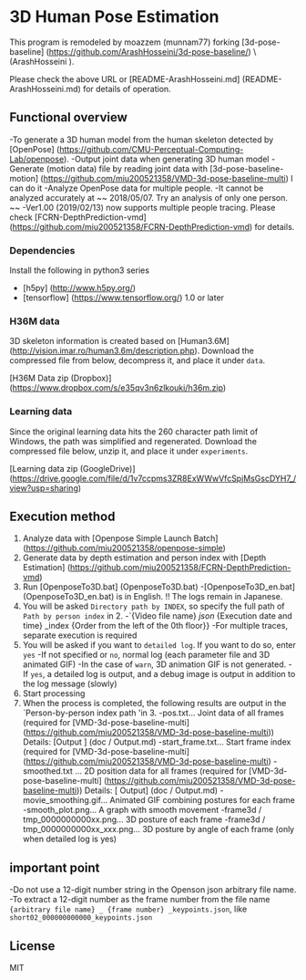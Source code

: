 # 3D Human Pose Estimation

This program is remodeled by moazzem (munnam77) forking [3d-pose-baseline] (https://github.com/ArashHosseini/3d-pose-baseline/) \ (ArashHosseini \).

Please check the above URL or [README-ArashHosseini.md] (README-ArashHosseini.md) for details of operation.

## Functional overview

-To generate a 3D human model from the human skeleton detected by [OpenPose] (https://github.com/CMU-Perceptual-Computing-Lab/openpose).
-Output joint data when generating 3D human model
    -Generate (motion data) file by reading joint data with [3d-pose-baseline-motion] (https://github.com/miu200521358/VMD-3d-pose-baseline-multi) I can do it
-Analyze OpenPose data for multiple people.
    -It cannot be analyzed accurately at ~~ 2018/05/07. Try an analysis of only one person. ~~
    -Ver1.00 (2019/02/13) now supports multiple people tracing. Please check [FCRN-DepthPrediction-vmd] (https://github.com/miu200521358/FCRN-DepthPrediction-vmd) for details.

### Dependencies

Install the following in python3 series

* [h5py] (http://www.h5py.org/)
* [tensorflow] (https://www.tensorflow.org/) 1.0 or later

### H36M data

3D skeleton information is created based on [Human3.6M] (http://vision.imar.ro/human3.6m/description.php). 
Download the compressed file from below, decompress it, and place it under `data`.

[H36M Data zip (Dropbox)] (https://www.dropbox.com/s/e35qv3n6zlkouki/h36m.zip) 

### Learning data

Since the original learning data hits the 260 character path limit of Windows, the path was simplified and regenerated.
Download the compressed file below, unzip it, and place it under `experiments`.

[Learning data zip (GoogleDrive)] (https://drive.google.com/file/d/1v7ccpms3ZR8ExWWwVfcSpjMsGscDYH7_/view?usp=sharing) 

## Execution method

1. Analyze data with [Openpose Simple Launch Batch] (https://github.com/miu200521358/openpose-simple)
1. Generate data by depth estimation and person index with [Depth Estimation] (https://github.com/miu200521358/FCRN-DepthPrediction-vmd)
1. Run [OpenposeTo3D.bat] (OpenposeTo3D.bat)
	-[OpenposeTo3D_en.bat] (OpenposeTo3D_en.bat) is in English. !! The logs remain in Japanese.
1. You will be asked `Directory path by INDEX`, so specify the full path of` Path by person index` in 2.
	-`{Video file name} _json_ {Execution date and time} _index {Order from the left of the 0th floor}}
	-For multiple traces, separate execution is required
1. You will be asked if you want to `detailed log`. If you want to do so, enter` yes`
    -If not specified or `no`, normal log (each parameter file and 3D animated GIF)
    -In the case of `warn`, 3D animation GIF is not generated.
    -If `yes`, a detailed log is output, and a debug image is output in addition to the log message (slowly)
1. Start processing
1. When the process is completed, the following results are output in the `Person-by-person index path 'in 3.
    -pos.txt… Joint data of all frames (required for [VMD-3d-pose-baseline-multi] (https://github.com/miu200521358/VMD-3d-pose-baseline-multi)) Details: [Output ] (doc / Output.md)
    -start_frame.txt… Start frame index (required for [VMD-3d-pose-baseline-multi] (https://github.com/miu200521358/VMD-3d-pose-baseline-multi) 
    -smoothed.txt ... 2D position data for all frames (required for [VMD-3d-pose-baseline-multi] (https://github.com/miu200521358/VMD-3d-pose-baseline-multi)) Details: [ Output] (doc / Output.md)
    -movie_smoothing.gif… Animated GIF combining postures for each frame
    -smooth_plot.png… A graph with smooth movement
    -frame3d / tmp_0000000000xx.png… 3D posture of each frame
    -frame3d / tmp_0000000000xx_xxx.png… 3D posture by angle of each frame (only when detailed log is yes)

## important point

-Do not use a 12-digit number string in the Openson json arbitrary file name.
    -To extract a 12-digit number as the frame number from the file name `{arbitrary file name} _ {frame number} _keypoints.json`, like` short02_000000000000_keypoints.json`

## License
MIT
